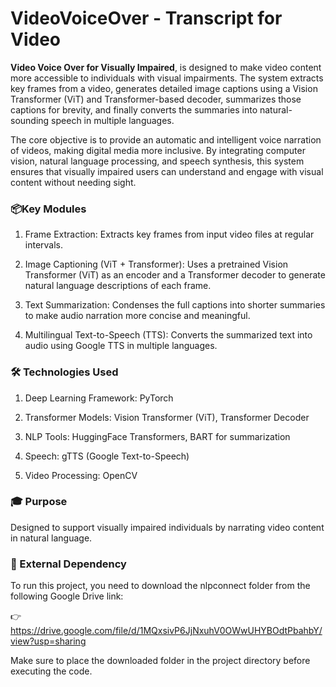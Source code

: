 # VideoVoiceOver - Transcript for Video #

**Video Voice Over for Visually Impaired**, is designed to make video content more accessible to individuals with visual impairments. The system extracts key frames from a video, generates detailed image captions using a Vision Transformer (ViT) and Transformer-based decoder, summarizes those captions for brevity, and finally converts the summaries into natural-sounding speech in multiple languages.

The core objective is to provide an automatic and intelligent voice narration of videos, making digital media more inclusive. By integrating computer vision, natural language processing, and speech synthesis, this system ensures that visually impaired users can understand and engage with visual content without needing sight.

### 📦Key Modules
1. Frame Extraction: Extracts key frames from input video files at regular intervals.

2. Image Captioning (ViT + Transformer): Uses a pretrained Vision Transformer (ViT) as an encoder and a Transformer decoder to generate natural language descriptions of each frame.

3. Text Summarization: Condenses the full captions into shorter summaries to make audio narration more concise and meaningful.

4. Multilingual Text-to-Speech (TTS): Converts the summarized text into audio using Google TTS in multiple languages.

### 🛠️ Technologies Used
1. Deep Learning Framework: PyTorch

2. Transformer Models: Vision Transformer (ViT), Transformer Decoder

3. NLP Tools: HuggingFace Transformers, BART for summarization

4. Speech: gTTS (Google Text-to-Speech)

5. Video Processing: OpenCV

### 🎓 Purpose
Designed to support visually impaired individuals by narrating video content in natural language.

### 🔗 External Dependency
To run this project, you need to download the nlpconnect folder from the following Google Drive link:

👉 https://drive.google.com/file/d/1MQxsivP6JjNxuhV0OWwUHYBOdtPbahbY/view?usp=sharing

Make sure to place the downloaded folder in the project directory before executing the code.
